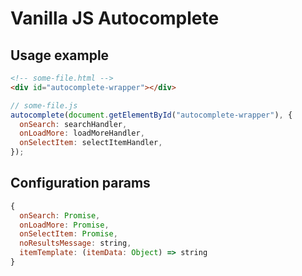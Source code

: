 # Vanilla JS Autocomplete

## Usage example

```html
<!-- some-file.html -->
<div id="autocomplete-wrapper"></div>
```

```js
// some-file.js
autocomplete(document.getElementById("autocomplete-wrapper"), {
  onSearch: searchHandler,
  onLoadMore: loadMoreHandler,
  onSelectItem: selectItemHandler,
});
```

## Configuration params

```js
{
  onSearch: Promise,
  onLoadMore: Promise,
  onSelectItem: Promise,
  noResultsMessage: string,
  itemTemplate: (itemData: Object) => string
}
```
